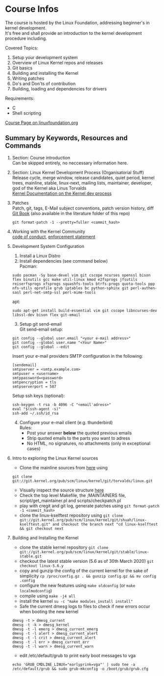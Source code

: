 # Course Infos
The course is hosted by the Linux Foundation, addressing beginner's in kernel development.  
It's free and shall provide an introduction to the kernel development procedure including.  

Covered Topics:  
1. Setup your development system  
2. Overview of Linux Kernel repos and releases  
3. Git basics  
4. Building and installing the Kernel  
5. Writing patches  
6. Do's and Don'ts of contribution  
7. Building, loading and dependencies for drivers

Requirements:  
- C  
- Shell scripting  

[Course Page on linuxfoundation.org](https://training.linuxfoundation.org/training/a-beginners-guide-to-linux-kernel-development-lfd103/)  


## Summary by Keywords, Resources and Commands  
1. Section: Course introduction  
    Can be skipped entirely, no neccessary information here.  
2. Section: Linux Kernel Development Process (Organisatorial Stuff)  
    Release cycle, merge window, release candidates, quiet period, kernel trees, mainline, stable, linux-next, mailing lists, maintainer, developer, god of the Kernel aka Linus Torvalds  
    [Kernel Documentation on the Kernel dev process](https://www.kernel.org/doc/html/latest/process/development-process.html)  
3. Patches  
    Patch, git, tags, E-Mail subject conventions, patch version history, diff  
    [Git Book](https://git-scm.com/book/en/v2) (also available in the literature folder of this repo)   
    ```
    git format-patch -1 --pretty=fuller <commit_hash>
    ```  
4. Working with the Kernel Community  
    [code of conduct](https://www.kernel.org/doc/html/latest/process/code-of-conduct.html), [enforcement statement](https://www.kernel.org/doc/html/latest/process/kernel-enforcement-statement.html)  
5. Development System Configuration  
    1. Install a Linux Distro  
    2. Install dependencies (see command below)  
    Pacman:  
    ```
    sudo pacman -Sy base-devel vim git cscope ncurses openssl bison flex binutils gcc make util-linux kmod e2fsprogs jfsutils reiserfsprogs xfsprogs squashfs-tools btrfs-progs quota-tools ppp nfs-utils oprofile grub iptables bc python-sphinx git perl-authen-sasl perl-net-smtp-ssl perl-mime-tools
      ```  
    apt:  
    ```
    sudo apt-get install build-essential vim git cscope libncurses-dev libssl-dev bison flex git-email
    ```

    3. Setup git send-email  
    Git send-email setup:
    ```
    git config --global user.email "<your e-mail address>"
    git config --global user.name "<Your Name>"
    git config --global --edit
    ```  
    Insert your e-mail providers SMTP configuration in the following:  
    ```
    [sendemail]
	smtpserver = <smtp.example.com>
	smtpuser = <username>
    smtppassword=<password>
	smtpencryption = tls
	smtpserverport = 587
    ```
    Setup ssh keys (optional):  
    ```
    ssh-keygen -t rsa -b 4096 -C "<email'adress>"
    eval "$(ssh-agent -s)"
    ssh-add ~/.ssh/id_rsa
    ```  

    4. Configure your e-mail client (e.g. thunderbird)  
    Rules:
        - Post your answer __below__ the quoted previous emails  
        - Strip quoted emails to the parts you want to adress
        - No HTML, no signatures, no attachments (only in exceptional cases)   

6. Intro to exploring the Linux Kernel sources  
    - Clone the mainline sources from [here](git://git.kernel.org/pub/scm/linux/kernel/git/torvalds/linux.git) using 
    ```
    git clone git://git.kernel.org/pub/scm/linux/kernel/git/torvalds/linux.git
    ```    
    - Visually inspect the source structure [here](https://cregit.linuxsources.org/)  
    - Check the top level Makefile, the ;MAINTAINERS file, script/get_maintainer.pl and scripts/checkpatch.pl  
    - play with cregit and git log, generate patches using `git format-patch -1 <commit_hash>`  
    - clone the linux-kselftest repository using `git clone git://git.kernel.org/pub/scm/linux/kernel/git/shuah/linux-kselftest.git" and checkout the branch next "cd linux-kselftest && git checkout next`

7. Building and Installing the Kernel  
    - clone the stable kernel repository `git clone git://git.kernel.org/pub/scm/linux/kernel/git/stable/linux-stable.git`
    - checkout the latest stable version (5.6 as of 30th March 2020) `git checkout linux-5.6.y`  
    - copy and gunzip the config of the current kernel for the sake of simplicity `cp /proc/config.gz . && gunzip config.gz && mv config .config`  
    - configure the new features using `make oldconfig` (or `make localmodconfig`)  
    - compile using `make -j4 all`  
    - install the kernel `su -c "make modules_install install"`
    - Safe the current dmesg logs to files to check if new errors occur when booting the new kernel    
    ```
    dmesg -t > dmesg_current
    dmesg -t -k > dmesg_kernel
    dmesg -t -l emerg > dmesg_current_emerg
    dmesg -t -l alert > dmesg_current_alert
    dmesg -t -l crit > dmesg_current_alert
    dmesg -t -l err > dmesg_current_err
    dmesg -t -l warn > dmesg_current_warn
    ```  
    - edit /etc/default/grub to print early boot messages to vga  
    ```
    echo 'GRUB_CMDLINE_LINUX="earlyprink=vga"' | sudo tee -a /etc/default/grub && sudo grub-mkconfig -o /boot/grub/grub.cfg
    ```  


